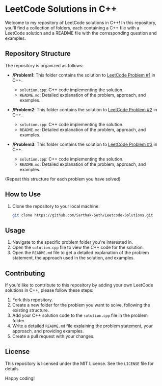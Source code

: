 # LeetCode Solutions in C++

Welcome to my repository of LeetCode solutions in C++! In this repository, you'll find a collection of folders, each containing a C++ file with a LeetCode solution and a README file with the corresponding question and examples.

## Repository Structure

The repository is organized as follows:

- **/Problem1**: This folder contains the solution to [LeetCode Problem #1](link-to-the-problem) in C++.
  - `solution.cpp`: C++ code implementing the solution.
  - `README.md`: Detailed explanation of the problem, approach, and examples.

- **/Problem2**: This folder contains the solution to [LeetCode Problem #2](link-to-the-problem) in C++.
  - `solution.cpp`: C++ code implementing the solution.
  - `README.md`: Detailed explanation of the problem, approach, and examples.

- **/Problem3**: This folder contains the solution to [LeetCode Problem #3](link-to-the-problem) in C++.
  - `solution.cpp`: C++ code implementing the solution.
  - `README.md`: Detailed explanation of the problem, approach, and examples.

(Repeat this structure for each problem you have solved)

## How to Use

1. Clone the repository to your local machine:

   ```bash
   git clone https://github.com/Sarthak-Seth/Leetcode-Solutions.git

## Usage
1. Navigate to the specific problem folder you're interested in.
2. Open the `solution.cpp` file to view the C++ code for the solution.
3. Open the `README.md` file to get a detailed explanation of the problem statement, the approach used in the solution, and examples.

## Contributing
If you'd like to contribute to this repository by adding your own LeetCode solutions in C++, please follow these steps:
1. Fork this repository.
2. Create a new folder for the problem you want to solve, following the existing structure.
3. Add your C++ solution code to the `solution.cpp` file in the problem folder.
4. Write a detailed `README.md` file explaining the problem statement, your approach, and providing examples.
5. Create a pull request with your changes.

## License
This repository is licensed under the MIT License. See the `LICENSE` file for details.

Happy coding!

